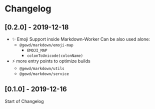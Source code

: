 # Changelog

## [0.2.0] - 2019-12-18

- :sparkles: Emoji Support inside Markdown-Worker
  Can be also used alone: 
  - `@gewd/markdown/emoji-map` 
     - `EMOJI_MAP`
     - `colonToUnicode(colonName)`
- :zap: more entry points to optimize builds
  - `@gewd/markdown/utils`
  - `@gewd/markdown/service`

## [0.1.0] - 2019-12-16

Start of Changelog
